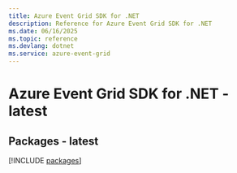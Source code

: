 ```yaml
---
title: Azure Event Grid SDK for .NET
description: Reference for Azure Event Grid SDK for .NET
ms.date: 06/16/2025
ms.topic: reference
ms.devlang: dotnet
ms.service: azure-event-grid
---
```

# Azure Event Grid SDK for .NET - latest
## Packages - latest
[!INCLUDE [packages](event-grid-index.md)]